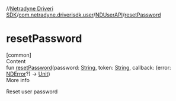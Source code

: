 //[Netradyne Driveri SDK](../../index.md)/[com.netradyne.driverisdk.user](../index.md)/[NDUserAPI](index.md)/[resetPassword](reset-password.md)



# resetPassword  
[common]  
Content  
fun [resetPassword](reset-password.md)(password: [String](https://kotlinlang.org/api/latest/jvm/stdlib/kotlin/-string/index.html), token: [String](https://kotlinlang.org/api/latest/jvm/stdlib/kotlin/-string/index.html), callback: (error: [NDError](../../com.netradyne.driverisdk/-n-d-error/index.md)?) -> [Unit](https://kotlinlang.org/api/latest/jvm/stdlib/kotlin/-unit/index.html))  
More info  


Reset user password

  



